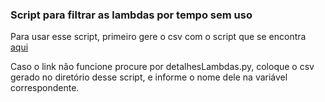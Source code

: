 ### Script para filtrar as lambdas por tempo sem uso

Para usar esse script, primeiro gere o csv com o script que se encontra [aqui](https://github.com/tecsinapse/infra-tools/tree/main/scripts/lambdas/1-listarLambdas/detalhesLambdas)

Caso o link não funcione procure por detalhesLambdas.py, coloque o csv gerado no diretório desse script, e informe o nome dele na variável correspondente.